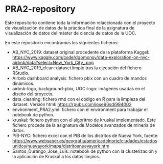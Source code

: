 # PRA2-repository

Este repositorio contiene toda la información relaccionada con el proyecto de visualización de datos de la práctica final de la asignatura de visualización de datos del máster de ciencia de datos de la UOC.

En este repositorio encontramos los siguientes ficheros:
 
- AB_NYC_2019: dataset original procedente de la plataforma Kaggel: https://www.kaggle.com/code/dgomonov/data-exploration-on-nyc-airbnb/data?select=New_York_City_.png
- AB_NYC_2019_clean: dataset limpio tras la ejecución del fichero RStudio.
- Airbnb dashboard analysis: fichero pbix con un cuadro de mandos dinámicos.
- airbnb-logo, background-pbix, UOC-logo: imágenes usadas en el diseño del proyecto.
- data_cleaning: fichero rmd con el código en R para la limpieza del dataset. Versión html: https://rpubs.com/jose96sd/994002
- environment_PRA2.yml: fichero con el environment para trabajar el notebook de python.
- kruskal: fichero python con el algoritmo de kruskal implementado. Este fichero procede de la asignatura de Modelos avanzados de minería de datos.
- PIB-NYC: fichero excel con el PIB de los distritos de Nueva York, fuente: https://www.websaber.es/geografia/americadelnorte/ciudades/estadosunidos/nuevayork/mapa/distritosnuevayork.htm 
- Santos_Durango_Jose_Luis: notebook de python con la clusterización y la aplicación de Kruskal a los datos limpios.
